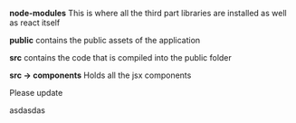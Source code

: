 <b>node-modules</b>
	This is where all the third part libraries are installed as well as react itself

<b>public</b>
contains the public assets of the application

<b>src</b>
contains the code that is compiled into the public folder

<b> src -> components</b>
Holds all the jsx components

Please  update



asdasdas

